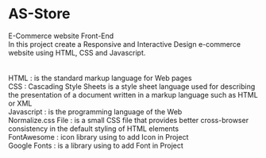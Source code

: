 # AS-Store
E-Commerce website Front-End <br>
In this project create a Responsive and Interactive Design e-commerce website using HTML, CSS and Javascript.
<br>
<br>
<br>
HTML : is the standard markup language for Web pages <br>
CSS : Cascading Style Sheets is a style sheet language used for describing the presentation of a document written in a markup language such as HTML or XML <br>
Javascript : is the programming language of the Web <br>
Normalize.css File : is a small CSS file that provides better cross-browser consistency in the default styling of HTML elements <br>
FontAwesome : icon library using to add Icon in Project <br>
Google Fonts : is a library using to add Font in Project <br>
